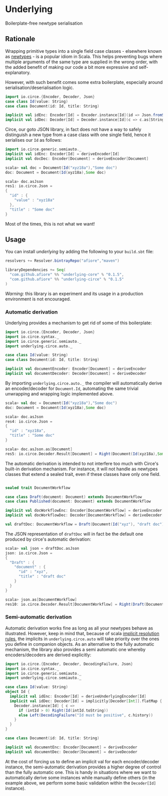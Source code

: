 # Underlying

Boilerplate-free newtype serialisation

## Rationale

Wrapping primitive types into a single field case classes - elsewhere known as [newtypes](https://wiki.haskell.org/Newtype) -
is a popular idiom in Scala. This helps preventing bugs where multiple arguments
of the same type are supplied in the wrong order, with the added benefit of
making our code a bit more expressive and self-explanatory.

However, with such benefit comes some extra boilerplate, especially around 
serialisation/deserialisation logic.

```scala
import io.circe.{Encoder, Decoder, Json}
case class Id(value: String)
case class Document(id: Id, title: String)

implicit val idEnc: Encoder[Id] = Encoder.instance[Id](id => Json.fromString(id.value))
implicit val idDec: Decoder[Id] = Decoder.instance[Id](c => c.as[String].map(Id(_)))
```

Circe, our goto JSON library, in fact does not have a way to safely distinguish a
new type from a case class with one single field, hence it serialises our `Id` as 
follows:



```scala
import io.circe.generic.semiauto._
implicit val idEnc: Encoder[Id] = deriveEncoder[Id]
implicit val docDec: Encoder[Document] = deriveEncoder[Document]
```
```scala
scala> val doc = Document(Id("xyz18a"),"Some doc")
doc: Document = Document(Id(xyz18a),Some doc)

scala> doc.asJson 
res1: io.circe.Json =
{
  "id" : {
    "value" : "xyz18a"
  },
  "title" : "Some doc"
}
```

Most of the times, this is not what we want!

## Usage

You can install _underlying_ by adding the following to your `build.sbt` file:

```scala
resolvers += Resolver.bintrayRepo("afiore","maven")

libraryDependencies += Seq(
  "com.github.afiore" %% "underlying-core" % "0.1.5",
  "com.github.afiore" %% "underlying-circe" % "0.1.5"
)
```

*Warning:* this library is an experiment and its usage in a production environment
is not encouraged. 

### Automatic derivation

Underlying provides a mechanism to get rid of some of this boilerplate:

```scala
import io.circe.{Encoder, Decoder, Json}
import io.circe.syntax._
import io.circe.generic.semiauto._
import underlying.circe.auto._

case class Id(value: String)
case class Document(id: Id, title: String)

implicit val documentEncoder: Encoder[Document] = deriveEncoder
implicit val documentDecoder: Decoder[Document] = deriveDecoder
```

By importing `underlying.circe.auto._` the compiler will automatically derive an
encoder/decoder for `Document.Id`, automating the same trivial unwrapping and wrapping
logic implemented above.

```scala
scala> val doc = Document(Id("xyz18a"),"Some doc")
doc: Document = Document(Id(xyz18a),Some doc)

scala> doc.asJson 
res4: io.circe.Json =
{
  "id" : "xyz18a",
  "title" : "Some doc"
}

scala> doc.asJson.as[Document]
res5: io.circe.Decoder.Result[Document] = Right(Document(Id(xyz18a),Some doc))
```

The automatic derivation is intended to not interfere too much with Circe's built-in
derivation mechanism. For instance, it will not handle as newtypes classes that extend
a sealed trait, even if these classes have only one field.

```scala

sealed trait DocumentWorkflow

case class Draft(document: Document) extends DocumentWorkflow
case class Published(document: Document) extends DocumentWorkflow

implicit val docWorkflowEnc: Encoder[DocumentWorkflow] = deriveEncoder[DocumentWorkflow]
implicit val docWorkflowDec: Decoder[DocumentWorkflow] = deriveDecoder[DocumentWorkflow]

val draftDoc: DocumentWorkflow = Draft(Document(Id("xyz"), "draft doc"))
```

The JSON representation of `draftDoc` will in fact be the default one produced by circe's
automatic derivation:

```scala
scala> val json = draftDoc.asJson
json: io.circe.Json =
{
  "Draft" : {
    "document" : {
      "id" : "xyz",
      "title" : "draft doc"
    }
  }
}

scala> json.as[DocumentWorkflow]
res10: io.circe.Decoder.Result[DocumentWorkflow] = Right(Draft(Document(Id(xyz),draft doc)))
```

### Semi-automatic derivation

Automatic derivation works fine as long as all your newtypes behave as illustrated. 
However, keep in mind that, because of scala [implicit resolution rules](https://docs.scala-lang.org/tutorials/FAQ/finding-implicits.html),
the implicits in `underlying.circe.auto` will take priority over the ones you define in companion objects.
As an alternative to the fully automatic mechanism, the library also provides a semi automatic one
whereby encoders/decoders are derived explicitly:

```scala
import io.circe.{Encoder, Decoder, DecodingFailure, Json}
import io.circe.syntax._
import io.circe.generic.semiauto._
import underlying.circe.semiauto._

case class Id(value: String)
object Id {
  implicit val idEnc: Encoder[Id] = deriveUnderlyingEncoder[Id]
  implicit val idDec: Decoder[Id] = implicitly[Decoder[Int]].flatMap { intId =>
    Decoder.instance[Id] { c =>
      if (intId > 0) Right(Id(intId.toString))
      else Left(DecodingFailure("Id must be positive", c.history))
    }
  }
}

case class Document(id: Id, title: String)

implicit val documentEnc: Encoder[Document] = deriveEncoder
implicit val documentDec: Decoder[Document] = deriveDecoder
```

At the cost of forcing us to define an implicit val for each encoder/decoder instance,
the semi-automatic derivation provides a higher degree of control than the fully automatic one.
This is handy in situations where we want to automatically derive some instances while manually define others
(in the example above, we perform some basic validation within the `Decoder[Id]` instance).
